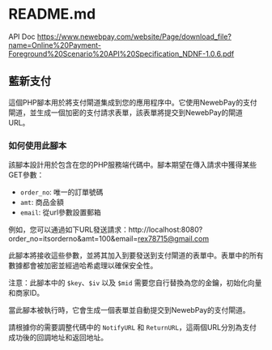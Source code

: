 # README.md

API Doc
https://www.newebpay.com/website/Page/download_file?name=Online%20Payment-Foreground%20Scenario%20API%20Specification_NDNF-1.0.6.pdf

## 藍新支付

這個PHP腳本用於將支付閘道集成到您的應用程序中。它使用NewebPay的支付閘道，並生成一個加密的支付請求表單，該表單將提交到NewebPay的閘道URL。

### 如何使用此腳本

該腳本設計用於包含在您的PHP服務端代碼中。腳本期望在傳入請求中獲得某些GET參數：

- `order_no`: 唯一的訂單號碼
- `amt`: 商品金額
- `email`: 從url參數設置郵箱

例如，您可以通過如下URL發送請求：http://localhost:8080?order_no=itsorderno&amt=100&email=rex78715@gmail.com

此腳本將接收這些參數，並將其加入到要發送到支付閘道的表單中。表單中的所有數據都會被加密並經過哈希處理以確保安全性。

注意：此腳本中的 `$key`、`$iv` 以及 `$mid` 需要您自行替換為您的金鑰，初始化向量和商家ID。

當此腳本被執行時，它會生成一個表單並自動提交到NewebPay的支付閘道。

請根據你的需要調整代碼中的 `NotifyURL` 和 `ReturnURL`，這兩個URL分別為支付成功後的回調地址和返回地址。